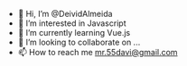 - 👋 Hi, I’m @DeividAlmeida
- 👀 I’m interested in Javascript
- 🌱 I’m currently learning Vue.js
- 💞️ I’m looking to collaborate on ...
- 📫 How to reach me mr.55davi@gmail.com

<!---
DeividAlmeida/DeividAlmeida is a ✨ special ✨ repository because its `README.md` (this file) appears on your GitHub profile.
You can click the Preview link to take a look at your changes.
--->
